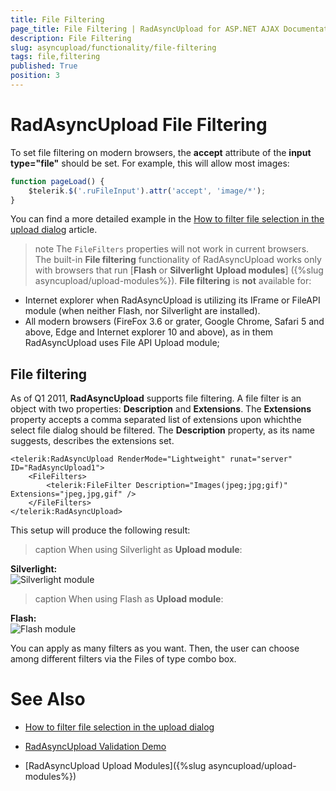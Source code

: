 ```yaml
---
title: File Filtering
page_title: File Filtering | RadAsyncUpload for ASP.NET AJAX Documentation
description: File Filtering
slug: asyncupload/functionality/file-filtering
tags: file,filtering
published: True
position: 3
---
```



# RadAsyncUpload File Filtering

To set file filtering on modern browsers, the **accept** attribute of the **input type="file"** should be set. For example, this will allow most images:

````JavaScript
function pageLoad() {
    $telerik.$('.ruFileInput').attr('accept', 'image/*');
}
````
You can find a more detailed example in the [How to filter file selection in the upload dialog](https://www.telerik.com/support/kb/aspnet-ajax/upload-(async)/details/how-to-filter-file-selection-in-the-upload-dialog) article.

>note The `FileFilters` properties will not work in current browsers. The built-in **File filtering** functionality of RadAsyncUpload works only with browsers that run [**Flash** or **Silverlight** **Upload modules**] ({%slug asyncupload/upload-modules%}). **File filtering** is **not** available for:
* Internet explorer when RadAsyncUpload is utilizing its IFrame or FileAPI module (when neither Flash, nor Silverlight are installed). 
* All modern browsers (FireFox 3.6 or grater, Google Chrome, Safari 5 and above, Edge and Internet explorer 10 and above), as in them RadAsyncUpload uses File API Upload module;

## File filtering


As of Q1 2011, **RadAsyncUpload** supports file filtering. A file filter is an object with two properties: **Description** and **Extensions**. The **Extensions** property accepts a comma separated list of extensions upon whichthe select file dialog should be filtered. The **Description** property, as its name suggests, describes the extensions set.

````ASP.NET
<telerik:RadAsyncUpload RenderMode="Lightweight" runat="server" ID="RadAsyncUpload1">
	<FileFilters>
		<telerik:FileFilter Description="Images(jpeg;jpg;gif)" Extensions="jpeg,jpg,gif" />
	</FileFilters>
</telerik:RadAsyncUpload>	
````

This setup will produce the following result:

>caption When using Silverlight as **Upload module**:

**Silverlight:** <br> ![Silverlight module](images/asyncupload_filefiltering_silverlight.bmp) 

>caption When using Flash as **Upload module**:

**Flash:** <br> ![Flash module](images/asyncupload_filefiltering_flash.bmp)

You can apply as many filters as you want. Then, the user can choose among different filters via the Files of type combo box.

# See Also

 * [How to filter file selection in the upload dialog](https://www.telerik.com/support/kb/aspnet-ajax/upload-(async)/details/how-to-filter-file-selection-in-the-upload-dialog)

 * [RadAsyncUpload Validation Demo](http://demos.telerik.com/aspnet-ajax/upload/examples/async/validation/defaultcs.aspx?product=asyncupload)
 
 * [RadAsyncUpload Upload Modules]({%slug asyncupload/upload-modules%})
 
